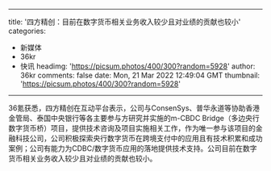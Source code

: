 
---
title: '四方精创：目前在数字货币相关业务收入较少且对业绩的贡献也较小'
categories: 
 - 新媒体
 - 36kr
 - 快讯
headimg: 'https://picsum.photos/400/300?random=5928'
author: 36kr
comments: false
date: Mon, 21 Mar 2022 12:49:04 GMT
thumbnail: 'https://picsum.photos/400/300?random=5928'
---

<div>   
36氪获悉，四方精创在互动平台表示，公司与ConsenSys、普华永道等协助香港金管局、泰国中央银行等各主要参与方研究并实施的m-CBDC Bridge（多边央行数字货币桥）项目，提供技术咨询及项目实施相关工作，作为唯一参与该项目的金融科技公司，公司积极探索央行数字货币在跨境支付中的应用且有技术积累和成功案例；公司有能力为CDBC/数字货币应用的落地提供技术支持。公司目前在数字货币相关业务收入较少且对业绩的贡献也较小。  
</div>
            
